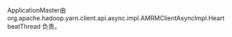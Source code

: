 
ApplicationMaster由
org.apache.hadoop.yarn.client.api.async.impl.AMRMClientAsyncImpl.HeartbeatThread
负责。